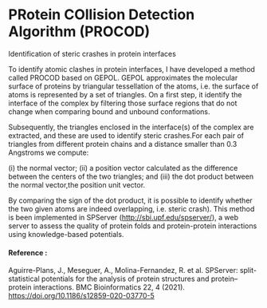# PRotein COllision Detection Algorithm (PROCOD)


Identification of steric crashes in protein interfaces

To identify atomic clashes in protein interfaces, I have developed a method called PROCOD based on GEPOL.
GEPOL approximates the molecular surface of proteins by triangular tessellation of the atoms,
i.e. the surface of atoms is represented by a set of triangles. On a first step, it identify
the interface of the complex by filtering those surface regions that do not change when comparing
bound and unbound conformations. 

Subsequently, the triangles enclosed in the interface(s) of the complex are extracted, and these
are used to identify steric crashes.For each pair of triangles from different protein chains and
a distance smaller than 0.3 Angstroms we compute: 

(i) the normal vector; 
(ii) a position vector calculated as the difference between the centers of the two triangles; and 
(iii) the dot product between the normal vector,the position unit vector.

By comparing the sign of the dot product, it is possible to identify
whether the two given atoms are indeed overlapping, i.e. steric crash). 
This method is been implemented in SPServer (http://sbi.upf.edu/spserver/), a web server to assess 
the quality of protein folds and protein-protein interactions using knowledge-based potentials.


#### Reference : 

Aguirre-Plans, J., Meseguer, A., Molina-Fernandez, R. et al. SPServer: split-statistical potentials for the analysis of protein structures and protein–protein interactions. BMC Bioinformatics 22, 4 (2021). https://doi.org/10.1186/s12859-020-03770-5
